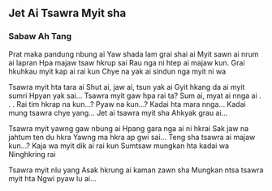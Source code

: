 ## Jet Ai Tsawra Myit sha
### Sabaw Ah Tang


Prat maka pandung nbung ai 
Yaw shada lam grai shai ai
Myit sawn ai nrum ai lapran Hpa majaw tsaw hkrup sai
Rau nga ni htep ai majaw kun.
Grai hkuhkau myit kap ai rai kun
Chye na yak ai sindun nga myit ni wa 



Tsawra myit hta tara ai Shut ai, jaw ai, tsun yak ai
Gyit hkang da ai myit sumri Hpyan yak sai...
Tsawra myit gaw hpa rai ta? Sum ai, myat ai nnga ai . . .
Rai tim hkrap na kun...? Pyaw na kun...?
Kadai hta mara nnga... Kadai mung tsawra chye yang...
Jet ai tsawra myit sha Ahkyak grau ai...


Tsawra myit yawng gaw nbung ai Hpang gara nga ai ni hkrai
Sak jaw na jahtum ten du hkra Yawng ma hkra ap gwi sai...
Teng sha tsawra ai majaw kun...? Kaja wa myit dik ai rai kun
Sumtsaw mungkan hta kadai wa Ninghkring rai

Tsawra myit nlu yang Asak hkrung ai kaman zawn sha
Mungkan ntsa tsawra myit hta Ngwi pyaw lu ai...